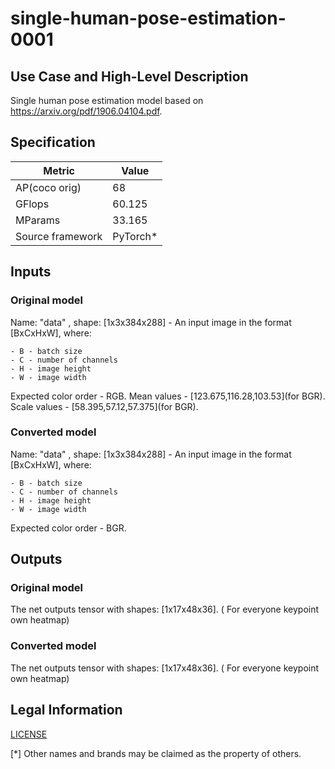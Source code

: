# single-human-pose-estimation-0001

## Use Case and High-Level Description
Single human pose estimation model based on https://arxiv.org/pdf/1906.04104.pdf.

## Specification

| Metric                                                        | Value                   |
|---------------------------------------------------------------|-------------------------|
| AP(coco orig)                                                 | 68                      |
| GFlops                                                        | 60.125                  |
| MParams                                                       | 33.165                  |
| Source framework                                              | PyTorch\*               |


## Inputs

### Original model

Name: "data" , shape: [1x3x384x288] - An input image in the format [BxCxHxW],
   where:

    - B - batch size
    - C - number of channels
    - H - image height
    - W - image width

   Expected color order - RGB. Mean values - [123.675,116.28,103.53](for BGR). Scale values - [58.395,57.12,57.375](for BGR).

### Converted model

Name: "data" , shape: [1x3x384x288] - An input image in the format [BxCxHxW],
   where:

    - B - batch size
    - C - number of channels
    - H - image height
    - W - image width

   Expected color order - BGR.

## Outputs

### Original model

The net outputs tensor with shapes: [1x17x48x36]. ( For everyone keypoint own heatmap)

### Converted model

The net outputs tensor with shapes: [1x17x48x36]. ( For everyone keypoint own heatmap)

## Legal Information
[LICENSE](https://raw.githubusercontent.com/opencv/openvino_training_extensions/develop/LICENSE)

[*] Other names and brands may be claimed as the property of others.
